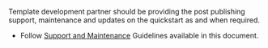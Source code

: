 Template  development partner should be providing the post publishing support,  maintenance and updates on the quickstart as and when required. 
<ul>
  <li>Follow <a href="./updateandsupport.html">Support and Maintenance</a> Guidelines available in this document.</li>
</ul>
